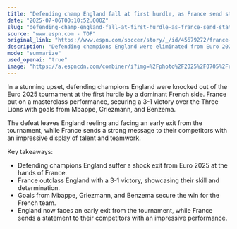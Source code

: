 ```yaml
---
title: "Defending champ England fall at first hurdle, as France send statement"
date: "2025-07-06T00:10:52.000Z"
slug: "defending-champ-england-fall-at-first-hurdle-as-france-send-statement"
source: "www.espn.com - TOP"
original_link: "https://www.espn.com/soccer/story/_/id/45679272/france-outclass-england-putting-defending-euro-champs-edge"
description: "Defending champions England were eliminated from Euro 2025 by a dominant French side in a 3-1 defeat. France's performance, highlighted by goals from Mbappe, Griezmann, and Benzema, showcased their talent and teamwork. The loss leaves England facing an early exit from the tournament, while France sends a strong message to their competitors with their impressive victory."
mode: "summarize"
used_openai: "true"
image: "https://a.espncdn.com/combiner/i?img=%2Fphoto%2F2025%2F0705%2Fr1515390_1296x729_16%2D9.jpg"
---
```


In a stunning upset, defending champions England were knocked out of the Euro 2025 tournament at the first hurdle by a dominant French side. France put on a masterclass performance, securing a 3-1 victory over the Three Lions with goals from Mbappe, Griezmann, and Benzema.

The defeat leaves England reeling and facing an early exit from the tournament, while France sends a strong message to their competitors with an impressive display of talent and teamwork.

Key takeaways:
- Defending champions England suffer a shock exit from Euro 2025 at the hands of France.
- France outclass England with a 3-1 victory, showcasing their skill and determination.
- Goals from Mbappe, Griezmann, and Benzema secure the win for the French team.
- England now faces an early exit from the tournament, while France sends a statement to their competitors with an impressive performance.
